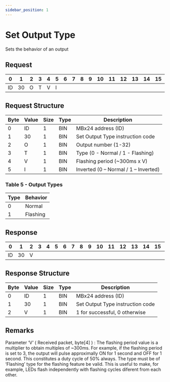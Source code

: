 ```yaml
---
sidebar_position: 1
---
```


# Set Output Type

Sets the behavior of an output

## Request

| 0  | 1  | 2  | 3  | 4  | 5  | 6  | 7  | 8  | 9  | 10 | 11 | 12 | 13 | 14 | 15 | 16 | 17 | 18 | 19 | 20 | 21 | 22 | 23 | 24 | 25 | 26 | 27 | 28 | 29 | 30 | 31 |
|----|----|----|----|----|----|----|----|----|----|----|----|----|----|----|----|----|----|----|----|----|----|----|----|----|----|----|----|----|----|----|----|
| ID | 30 | O   | T |  V  |  I  |    |    |    |    |    |    |    |    |    |    |    |    |    |    |    |    |    |    |    |    |    |    |    |    |    |  |

## Request Structure

| Byte | Value | Size | Type | Description                                |
|------|-------|------|------|--------------------------------------------|
| 0    | ID    | 1    | BIN  | MBx24 address (ID)                        |
| 1    | 30    | 1    | BIN  | Set Output Type instruction code          |
| 2    | O     | 1    | BIN  | Output number (1-32)                      |
| 3    | T     | 1    | BIN  | Type (0 - Normal / 1 - Flashing)          |
| 4    | V     | 1    | BIN  | Flashing period (~300ms x V)              |
| 5    | I     | 1    | BIN  | Inverted (0 – Normal / 1 – Inverted)      |

### Table 5 - Output Types

| Type | Behavior   |
|------|------------|
| 0    | Normal     |
| 1    | Flashing   |

## Response

| 0  | 1  | 2  | 3  | 4  | 5  | 6  | 7  | 8  | 9  | 10 | 11 | 12 | 13 | 14 | 15 | 16 | 17 | 18 | 19 | 20 | 21 | 22 | 23 | 24 | 25 | 26 | 27 | 28 | 29 | 30 | 31 |
|----|----|----|----|----|----|----|----|----|----|----|----|----|----|----|----|----|----|----|----|----|----|----|----|----|----|----|----|----|----|----|----|
| ID | 30 |  V |  |    |    |    |    |    |    |    |    |    |    |    |    |    |    |    |    |    |    |    |    |    |    |    |    |    |    |    |  |

## Response Structure

| Byte | Value | Size | Type | Description                            |
|------|-------|------|------|----------------------------------------|
| 0    | ID    | 1    | BIN  | MBx24 address (ID)                    |
| 1    | 30    | 1    | BIN  | Set Output Type instruction code      |
| 2    | V     | 1    | BIN  | 1 for successful, 0 otherwise         |

## Remarks

Parameter ‘V’ ( Received packet, byte[4] ) : The flashing period value is a multiplier to obtain
multiples of ~300ms. For example, if the flashing period is set to 3, the output will pulse approximally
ON for 1 second and OFF for 1 second. This constitutes a duty cycle of 50% always. The type must be of
‘Flashing’ type for the flashing feature be valid. This is useful to make, for example, LEDs flash
independently with flashing cycles diferent from each other.
